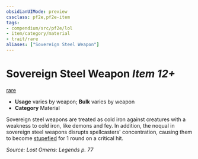 ```yaml
---
obsidianUIMode: preview
cssclass: pf2e,pf2e-item
tags:
- compendium/src/pf2e/lol
- item/category/material
- trait/rare
aliases: ["Sovereign Steel Weapon"]
---
```

# Sovereign Steel Weapon *Item 12+*  
[rare](../../../Rules/traits/rare.md)  

- **Usage** varies by weapon; **Bulk** varies by weapon
- **Category** Material

Sovereign steel weapons are treated as cold iron against creatures with a weakness to cold iron, like demons and fey. In addition, the noqual in sovereign steel weapons disrupts spellcasters' concentration, causing them to become [stupefied](../../../Rules/conditions.md#Stupefied) for 1 round on a critical hit.

*Source: Lost Omens: Legends p. 77*